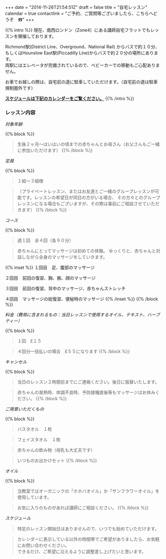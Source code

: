 +++
date = "2014-11-26T21:54:51Z"
draft = false
title = "自宅レッスン"
calendar = true
contactlink = "ご予約、ご質問等ございましたら、こちらへどうぞ　☎"
+++

{{% intro %}}
現在、南西ロンドン（Zone4）にある講師自宅フラットでもレッスンを開催しております。

Richmond駅(District Line、Overground、National Rail) からバスで約１０分、<br>
もしくはHounslow East駅(Piccadilly Line)からバスで約２０分の場所にあります。<br>
両駅にはエレベータが完備されているので、ベビーカーでの移動もご心配ありません。

お車でお越しの際は、自宅前の道に駐車していただけます。（自宅前の道は駐車規制圏外です）


**[スケジュールは下記のカレンダーをご覧ください。](#calendar)**
{{% /intro %}}

### レッスン内容

*対象年齢*

{{% block %}}
> 生後２ヶ月〜はいはいの頃までの赤ちゃんとお母さん（お父さんもご一緒に参加いただけます）
{{% /block %}}

*定員*

{{% block %}}
> １組〜３組様

> （プライベートレッスン、またはお友達とご一緒のグループレッスンが可能です。レッスンの希望日が同日の方がいる場合、
その方々とのグループレッスンになる場合もございますが、その際は事前にご相談させていただきます）
{{% /block %}}

*コース*

{{% block %}}
> 週１回　全４回（各９０分）

> 赤ちゃんにとってマッサージは初めての体験。
  ゆっくりと、赤ちゃんと対話しながら全身のマッサージをしていきます。

{{% inset %}}
１回目　足、腹部のマッサージ

２回目　前回の復習、胸、腕、顔のマッサージ

３回目　前回の復習、背中のマッサージ、赤ちゃんストレッチ

４回目　マッサージの総復習、便秘時のマッサージ
{{% /inset %}}
{{% /block %}}

*料金（費用に含まれるもの：当日レッスンで使用するオイル、テキスト、ハーブティー）*

{{% block %}}
> １回　£１５

> ４回分一括払いの場合　£５５になります
{{% /block %}}

*キャンセル*

{{% block %}}
> 当日のレッスン２時間前までにご連絡ください。後日に振替いたします。

> 赤ちゃんの発熱時、体調不良時、予防接種直後等もマッサージはお休みください。
{{% /block %}}

*ご用意いただくもの*

{{% block %}}
> バスタオル　１枚

> フェイスタオル　１枚

> 赤ちゃんの飲み物（母乳も大丈夫です）

> いつものお出かけセット
{{% /block %}}

*オイル*

{{% block %}}
> 当教室ではオーガニックの「ホホバオイル」か「サンフラワーオイル」を使用しています。

> お気に入りのものがあれば講師にご相談ください。
{{% /block %}}

*スケジュール*

> 特定のレッスン開始日はありませんので、いつでも始めていただけます。

> カレンダーに表示している以外の時間帯でご希望がありましたら、お気軽にお問い合わせください。<br>
  できるだけ、ご希望に沿えるように調整差し上げたいと思います。
